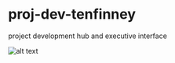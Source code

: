 # proj-dev-tenfinney
project development hub and executive interface 


![alt text](http://onelaw.us/images/2020/logos-black/logo-blk-TenFinney.png)
